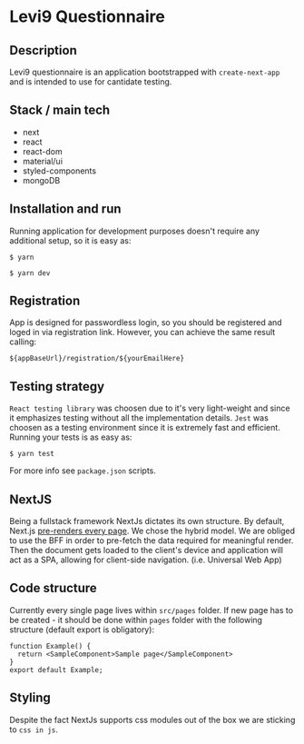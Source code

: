 # Levi9 Questionnaire

## Description

Levi9 questionnaire is an application bootstrapped with `create-next-app` and is intended to use for cantidate testing.

## Stack / main tech

- next
- react
- react-dom
- material/ui
- styled-components
- mongoDB

## Installation and run

Running application for development purposes doesn't require any additional setup, so it is easy as:

```shell
$ yarn

$ yarn dev
```

## Registration

App is designed for passwordless login, so you should be registered and loged in via registration link.
However, you can achieve the same result calling:

```shell
${appBaseUrl}/registration/${yourEmailHere}
```

## Testing strategy

`React testing library` was choosen due to it's very light-weight and since it emphasizes testing without all the implementation details.
`Jest` was choosen as a testing environment since it is extremely fast and efficient.
Running your tests is as easy as:

```shell
$ yarn test
```

For more info see `package.json` scripts.

## NextJS

Being a fullstack framework NextJs dictates its own structure.
By default, Next.js [pre-renders every page](https://nextjs.org/docs/basic-features/pages#pre-rendering).
We chose the hybrid model. We are obliged to use the BFF in order to pre-fetch the data required for meaningful render.
Then the document gets loaded to the client's device and application will act as a SPA, allowing for client-side navigation. (i.e. Universal Web App)

## Code structure

Currently every single page lives within `src/pages` folder. If new page has to be created - it should be done within `pages` folder with the following structure (default export is obligatory):

```shell
function Example() {
  return <SampleComponent>Sample page</SampleComponent>
}
export default Example;
```

## Styling

Despite the fact NextJs supports css modules out of the box we are sticking to `css in js`.
